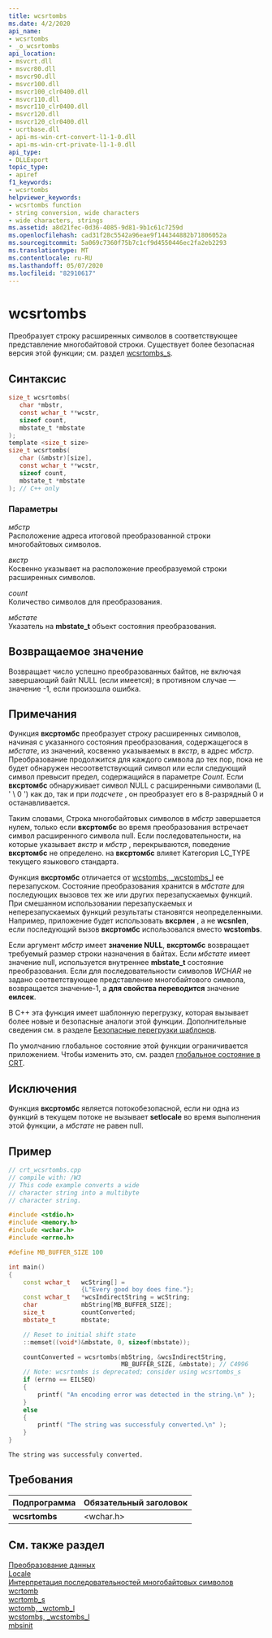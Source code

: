```yaml
---
title: wcsrtombs
ms.date: 4/2/2020
api_name:
- wcsrtombs
- _o_wcsrtombs
api_location:
- msvcrt.dll
- msvcr80.dll
- msvcr90.dll
- msvcr100.dll
- msvcr100_clr0400.dll
- msvcr110.dll
- msvcr110_clr0400.dll
- msvcr120.dll
- msvcr120_clr0400.dll
- ucrtbase.dll
- api-ms-win-crt-convert-l1-1-0.dll
- api-ms-win-crt-private-l1-1-0.dll
api_type:
- DLLExport
topic_type:
- apiref
f1_keywords:
- wcsrtombs
helpviewer_keywords:
- wcsrtombs function
- string conversion, wide characters
- wide characters, strings
ms.assetid: a8d21fec-0d36-4085-9d81-9b1c61c7259d
ms.openlocfilehash: cad31f28c5542a96eae9f144344882b71806052a
ms.sourcegitcommit: 5a069c7360f75b7c1cf9d4550446ec2fa2eb2293
ms.translationtype: MT
ms.contentlocale: ru-RU
ms.lasthandoff: 05/07/2020
ms.locfileid: "82910617"
---
```

# <a name="wcsrtombs"></a>wcsrtombs

Преобразует строку расширенных символов в соответствующее представление многобайтовой строки. Существует более безопасная версия этой функции; см. раздел [wcsrtombs_s](wcsrtombs-s.md).

## <a name="syntax"></a>Синтаксис

```C
size_t wcsrtombs(
   char *mbstr,
   const wchar_t **wcstr,
   sizeof count,
   mbstate_t *mbstate
);
template <size_t size>
size_t wcsrtombs(
   char (&mbstr)[size],
   const wchar_t **wcstr,
   sizeof count,
   mbstate_t *mbstate
); // C++ only
```

### <a name="parameters"></a>Параметры

*мбстр*<br/>
Расположение адреса итоговой преобразованной строки многобайтовых символов.

*вкстр*<br/>
Косвенно указывает на расположение преобразуемой строки расширенных символов.

*count*<br/>
Количество символов для преобразования.

*мбстате*<br/>
Указатель на **mbstate_t** объект состояния преобразования.

## <a name="return-value"></a>Возвращаемое значение

Возвращает число успешно преобразованных байтов, не включая завершающий байт NULL (если имеется); в противном случае — значение -1, если произошла ошибка.

## <a name="remarks"></a>Примечания

Функция **вксртомбс** преобразует строку расширенных символов, начиная с указанного состояния преобразования, содержащегося в *мбстате*, из значений, косвенно указываемых в *вкстр*, в адрес *мбстр*. Преобразование продолжится для каждого символа до тех пор, пока не будет обнаружен несоответствующий символ или если следующий символ превысит предел, содержащийся в параметре *Count*. Если **вксртомбс** обнаруживает символ NULL с расширенными символами (L ' \ 0 ') как до, так и при *подсчете* , он преобразует его в 8-разрядный 0 и останавливается.

Таким словами, Строка многобайтовых символов в *мбстр* завершается нулем, только если **вксртомбс** во время преобразования встречает символ расширенного символа null. Если последовательности, на которые указывает *вкстр* и *мбстр* , перекрываются, поведение **вксртомбс** не определено. на **вксртомбс** влияет Категория LC_TYPE текущего языкового стандарта.

Функция **вксртомбс** отличается от [wcstombs, _wcstombs_l](wcstombs-wcstombs-l.md) ее перезапуском. Состояние преобразования хранится в *мбстате* для последующих вызовов тех же или других перезапускаемых функций. При смешанном использовании перезапускаемых и неперезапускаемых функций результаты становятся неопределенными.  Например, приложение будет использовать **вксрлен** , а не **wcsnlen**, если последующий вызов **вксртомбс** использовался вместо **wcstombs**.

Если аргумент *мбстр* имеет **значение NULL**, **вксртомбс** возвращает требуемый размер строки назначения в байтах. Если *мбстате* имеет значение null, используется внутреннее **mbstate_t** состояние преобразования. Если для последовательности символов *WCHAR* не задано соответствующее представление многобайтового символа, возвращается значение-1, а **для свойства переводится** значение **еилсек**.

В C++ эта функция имеет шаблонную перегрузку, которая вызывает более новые и безопасные аналоги этой функции. Дополнительные сведения см. в разделе [Безопасные перегрузки шаблонов](../../c-runtime-library/secure-template-overloads.md).

По умолчанию глобальное состояние этой функции ограничивается приложением. Чтобы изменить это, см. раздел [глобальное состояние в CRT](../global-state.md).

## <a name="exceptions"></a>Исключения

Функция **вксртомбс** является потокобезопасной, если ни одна из функций в текущем потоке не вызывает **setlocale** во время выполнения этой функции, а *мбстате* не равен null.

## <a name="example"></a>Пример

```cpp
// crt_wcsrtombs.cpp
// compile with: /W3
// This code example converts a wide
// character string into a multibyte
// character string.

#include <stdio.h>
#include <memory.h>
#include <wchar.h>
#include <errno.h>

#define MB_BUFFER_SIZE 100

int main()
{
    const wchar_t   wcString[] =
                    {L"Every good boy does fine."};
    const wchar_t   *wcsIndirectString = wcString;
    char            mbString[MB_BUFFER_SIZE];
    size_t          countConverted;
    mbstate_t       mbstate;

    // Reset to initial shift state
    ::memset((void*)&mbstate, 0, sizeof(mbstate));

    countConverted = wcsrtombs(mbString, &wcsIndirectString,
                               MB_BUFFER_SIZE, &mbstate); // C4996
    // Note: wcsrtombs is deprecated; consider using wcsrtombs_s
    if (errno == EILSEQ)
    {
        printf( "An encoding error was detected in the string.\n" );
    }
    else
    {
        printf( "The string was successfuly converted.\n" );
    }
}
```

```Output
The string was successfuly converted.
```

## <a name="requirements"></a>Требования

|Подпрограмма|Обязательный заголовок|
|-------------|---------------------|
|**wcsrtombs**|\<wchar.h>|

## <a name="see-also"></a>См. также раздел

[Преобразование данных](../../c-runtime-library/data-conversion.md)<br/>
[Locale](../../c-runtime-library/locale.md)<br/>
[Интерпретация последовательностей многобайтовых символов](../../c-runtime-library/interpretation-of-multibyte-character-sequences.md)<br/>
[wcrtomb](wcrtomb.md)<br/>
[wcrtomb_s](wcrtomb-s.md)<br/>
[wctomb, _wctomb_l](wctomb-wctomb-l.md)<br/>
[wcstombs, _wcstombs_l](wcstombs-wcstombs-l.md)<br/>
[mbsinit](mbsinit.md)<br/>
